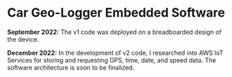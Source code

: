 # Car Geo-Logger Embedded Software

**September 2022:** The v1 code was deployed on a breadboarded design of the device.

**December 2022:** In the development of v2 code, I researched into AWS IoT Services for storing and requesting GPS, time, date, and speed data. The software architecture is soon to be finalized.